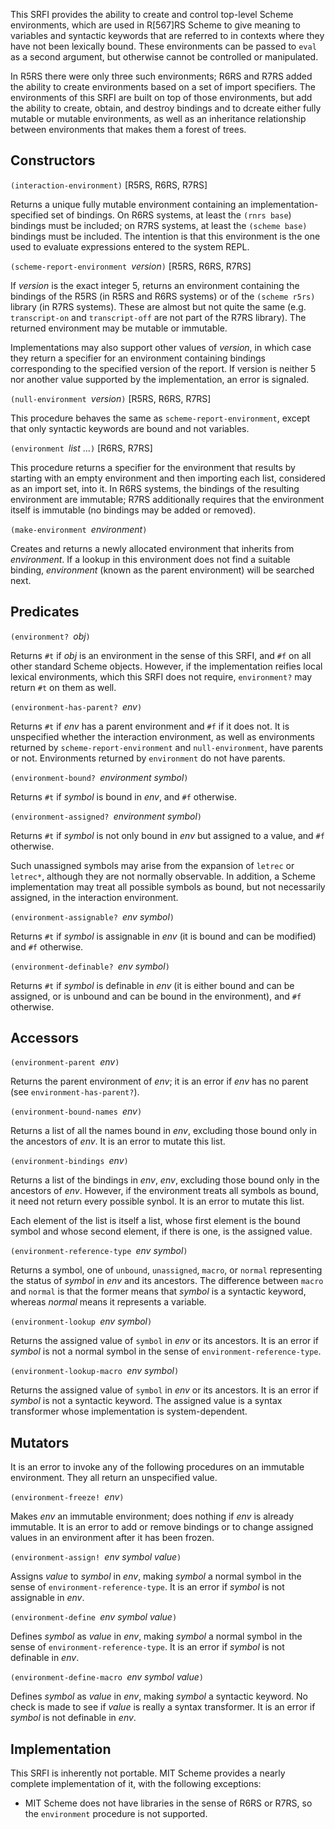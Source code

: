 This SRFI provides the ability to create and control top-level
Scheme environments, which are used in R[567]RS Scheme
to give meaning to variables and syntactic keywords
that are referred to in contexts where they have not been lexically bound.
These environments can be passed to `eval` as a second argument, but otherwise
cannot be controlled or manipulated.

In R5RS there were only three such environments; R6RS and R7RS added the ability
to create environments based on a set of import specifiers.  The environments
of this SRFI are built on top of those environments, but add the ability to
create, obtain, and destroy bindings and to dcreate either fully mutable
or mutable environments, as well as an inheritance relationship
between environments that makes them a forest of trees.

## Constructors

`(interaction-environment)`   [R5RS, R6RS, R7RS]

Returns a unique fully mutable environment containing an implementation-specified
set of bindings.  On R6RS systems, at least the `(rnrs base`) bindings must be
included; on R7RS systems, at least the `(scheme base)` bindings must be included.
The intention is that this environment is the one used to
evaluate expressions entered to the system REPL.

`(scheme-report-environment `*version*`)`  [R5RS, R6RS, R7RS]

If *version* is the exact integer 5, returns an environment containing the bindings
of the R5RS (in R5RS and R6RS systems) or of the `(scheme r5rs)` library (in R7RS
systems).  These are almost but not quite the same (e.g. `transcript-on` and
`transcript-off` are not part of the R7RS library).  The returned environment may
be mutable or immutable.

Implementations may also support other values of *version*,
in which case they return a specifier for an environment
containing bindings corresponding to the specified version
of the report. If version is neither 5 nor another value
supported by the implementation, an error is signaled.

`(null-environment `*version*`)`  [R5RS, R6RS, R7RS]

This procedure behaves the same as `scheme-report-environment`,
except that only syntactic keywords are bound and not variables.

`(environment `*list* ...`)`  [R6RS, R7RS]

This procedure returns a specifier for the environment that
results by starting with an empty environment and then
importing each list, considered as an import set, into it.
In R6RS systems, the 
bindings of the resulting environment
are immutable; R7RS additionally requires that the environment
itself is immutable (no bindings may be added or removed).

`(make-environment `*environment*`)`

Creates and returns a newly allocated environment that inherits
from *environment*.  If a lookup in this environment does not
find a suitable binding, *environment* (known as the parent
environment) will be searched next.

## Predicates

`(environment? `*obj*`)`

Returns `#t` if *obj* is an environment in the sense of this SRFI,
and `#f` on all other standard Scheme objects.  However, if the
implementation reifies local lexical environments, which this SRFI
does not require, `environment?` may return `#t` on them as well.

`(environment-has-parent? `*env*`)`

Returns `#t` if *env* has a parent environment and
`#f` if it does not.  It is unspecified whether the interaction
environment, as well as environments returned by
`scheme-report-environment` and `null-environment`, have parents or not.
Environments returned by `environment` do not have parents.

`(environment-bound? `*environment symbol*`)`

Returns `#t` if *symbol* is bound in *env*, and `#f` otherwise.

`(environment-assigned? `*environment symbol*`)`

Returns `#t` if *symbol* is not only bound in *env* but
assigned to a value, and `#f` otherwise.

Such unassigned symbols may arise from the
expansion of `letrec` or `letrec*`, although they are not normally
observable.  In addition, a Scheme implementation may treat all
possible symbols as bound, but not necessarily assigned, in the
interaction environment.

`(environment-assignable? `*env symbol*`)`

Returns `#t` if *symbol* is assignable in *env*
(it is bound and can be modified) and `#f` otherwise.

`(environment-definable? `*env symbol*`)`

Returns `#t` if *symbol* is definable in *env*
(it is either bound and can be assigned, or is unbound and
can be bound in the environment), and `#f` otherwise.

## Accessors

`(environment-parent `*env*`)`

Returns the parent environment of *env*; it is an error if
*env* has no parent (see `environment-has-parent?`).

`(environment-bound-names `*env*`)`

Returns a list of all the names bound in *env*, excluding those
bound only in the ancestors of *env*.  It is an error to mutate
this list.

`(environment-bindings `*env*`)`

Returns a list of the bindings in *env*, *env*, excluding those
bound only in the ancestors of *env*.  However, if the environment
treats all symbols as bound, it need not return every possible
synbol.  It is an error to mutate this list.

Each element of the list is itself a list, whose first element
is the bound symbol and whose second element, if there is one,
is the assigned value.

`(environment-reference-type `*env symbol*`)`

Returns a symbol, one of `unbound`, `unassigned`, `macro`, or `normal`
representing the status of *symbol* in *env* and its ancestors.
The difference between `macro` and `normal` is that the former means that
*symbol* is a syntactic keyword, whereas *normal* means it represents a variable.

`(environment-lookup `*env symbol*`)`

Returns the assigned value of `symbol` in *env* or its ancestors.  It is an
error if *symbol* is not a normal symbol in the sense of `environment-reference-type`.

`(environment-lookup-macro `*env symbol*`)`

Returns the assigned value of `symbol` in *env* or its ancestors.  It is an error
if *symbol* is not a syntactic keyword.  The assigned value is a syntax transformer
whose implementation is system-dependent.

## Mutators

It is an error to invoke any of the following procedures on an immutable environment.
They all return an unspecified value.

`(environment-freeze! `*env*`)`

Makes *env* an immutable environment; does nothing if *env* is already immutable.
It is an error to add or remove bindings or to change assigned values in an
environment after it has been frozen.

`(environment-assign! `*env symbol value*`)`

Assigns *value* to *symbol* in *env*, making *symbol* a normal symbol in the
sense of `environment-reference-type`.  It is an error if *symbol* is not
assignable in *env*.

`(environment-define `*env symbol value*`)`

Defines *symbol* as *value* in *env*, making *symbol* a normal symbol in the
sense of `environment-reference-type`.  It is an error if *symbol* is not
definable in *env*.

`(environment-define-macro `*env symbol value*`)`

Defines *symbol* as *value* in *env*, making *symbol* a syntactic keyword.
No check is made to see if *value* is really a syntax transformer.
It is an error if *symbol* is not definable in *env*.

## Implementation

This SRFI is inherently not portable.  MIT Scheme provides a nearly complete
implementation of it, with the following exceptions:

  *  MIT Scheme does not have libraries in the sense of R6RS or R7RS, so
     the `environment` procedure is not supported.
	 